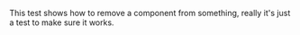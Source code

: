 This test shows how to remove a component from something, really it's just a test to make sure it works.